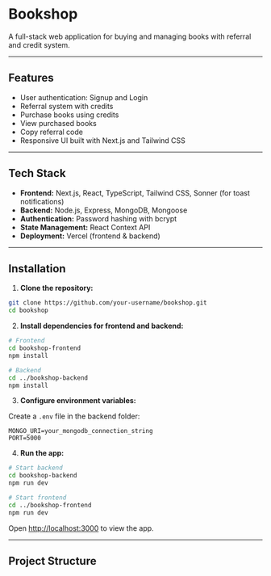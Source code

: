 # Bookshop

A full-stack web application for buying and managing books with referral and credit system.

---

## Features

- User authentication: Signup and Login
- Referral system with credits
- Purchase books using credits
- View purchased books
- Copy referral code
- Responsive UI built with Next.js and Tailwind CSS

---

## Tech Stack

- **Frontend:** Next.js, React, TypeScript, Tailwind CSS, Sonner (for toast notifications)
- **Backend:** Node.js, Express, MongoDB, Mongoose
- **Authentication:** Password hashing with bcrypt
- **State Management:** React Context API
- **Deployment:** Vercel (frontend & backend)

---

## Installation

1. **Clone the repository:**

```bash
git clone https://github.com/your-username/bookshop.git
cd bookshop
```

2. **Install dependencies for frontend and backend:**

```bash
# Frontend
cd bookshop-frontend
npm install

# Backend
cd ../bookshop-backend
npm install
```

3. **Configure environment variables:**

Create a `.env` file in the backend folder:

```
MONGO_URI=your_mongodb_connection_string
PORT=5000
```

4. **Run the app:**

```bash
# Start backend
cd bookshop-backend
npm run dev

# Start frontend
cd ../bookshop-frontend
npm run dev
```

Open [http://localhost:3000](http://localhost:3000) to view the app.

---

## Project Structure
